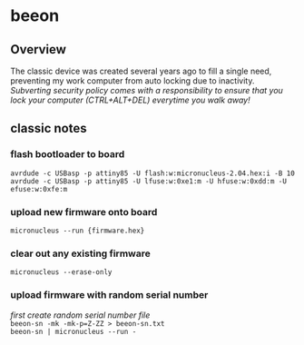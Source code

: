 # beeon

## Overview
The classic device was created several years ago to fill a single need, preventing my work computer from auto locking due to inactivity. *Subverting security policy comes with a responsibility to ensure that you lock your computer (CTRL+ALT+DEL) everytime you walk away!*  

## classic notes
### flash bootloader to board
`avrdude -c USBasp -p attiny85 -U flash:w:micronucleus-2.04.hex:i -B 10`  
`avrdude -c USBasp -p attiny85 -U lfuse:w:0xe1:m -U hfuse:w:0xdd:m -U efuse:w:0xfe:m`  
### upload new firmware onto board
`micronucleus --run {firmware.hex}`
### clear out any existing firmware
`micronucleus --erase-only`
### upload firmware with random serial number
*first create random serial number file*  
`beeon-sn -mk -mk-p=Z-ZZ > beeon-sn.txt`  
`beeon-sn | micronucleus --run -`  

